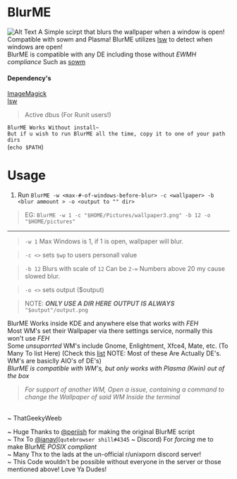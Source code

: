 # BlurME
![Alt Text](https://github.com/ThatGeekyWeeb/files/blob/master/BlurME.gif)
A Simple scirpt that blurs the wallpaper when a window is open! Compatible with sowm and Plasma!
BlurME utilizes [lsw](https://tools.suckless.org/x/lsw/) to detect when windows are open!
\
BlurME is compatible with any DE including those without *EWMH compliance* Such as [sowm](https://github.com/dylanaraps/sowm)
#### Dependency's 
[ImageMagick](dependency)
\
[lsw](https://tools.suckless.org/x/lsw/)
> Active dbus (For Runit users!)

`BlurME Works Without install~`\
`But if u wish to run BlurME all the time, copy it to one of your path dirs` 
\
(```echo $PATH```)
# Usage
1. Run `BlurME -w <max-#-of-windows-before-blur> -c <wallpaper> -b <blur ammount > -o <output to "" dir>`
> EG: `BlurME -w 1 -c "$HOME/Pictures/wallpaper3.png" -b 12 -o "$HOME/pictures"`
***
> `-w 1` Max Windows is 1, if 1 is open, wallpaper will blur.

> `-c <>` sets `$wp` to users personall value 

> `-b 12` Blurs with scale of `12` Can be `2-∞` Numbers above 20 my cause slowed blur.

> `-o <>` sets output ($output)

>NOTE: ***ONLY USE A DIR HERE*** ***OUTPUT IS ALWAYS*** `"$output"/output.png` 

BlurME Works inside KDE and anywhere else that works with *FEH*
\
Most WM's set their Wallpaper via there settings service, normally this won't use *FEH*
\
Some *unsuporrted* WM's include Gnome, Enlightment, Xfce4, Mate, etc. (To Many To list Here) (Check this [list](https://wiki.archlinux.org/index.php/window_manager#Overview) NOTE: Most of these Are Actually DE's. WM's are basiclly AIO's of DE's)
\
*BlurME is compatible with WM's, but only works with Plasma (Kwin) out of the box* 
>*For support of another WM, Open a issue, containing a command to change the Wallpaper of said WM Inside the terminal*

\
~ ThatGeekyWeeb
<!-- Wow You're Reading the code for my README! Shoutout to you dude! -->
~ Huge Thanks to [@periish](https://github.com/periish/) for making the original BlurME script
\
~ Thx To [@ianayl](https://github.com/ianayl)(`qutebrowser shill#4345` ~ Discord) For *forcing* me to make BlurME *POSIX compliant*
\
~ Many Thx to the lads at the un-official r/unixporn discord server!
\
~ This Code wouldn't be possible without everyone in the server or those mentioned above! Love Ya Dudes!

